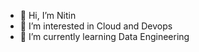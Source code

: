 - 👋 Hi, I’m Nitin
- 👀 I’m interested in Cloud and Devops
- 🌱 I’m currently learning Data Engineering


<!---
ntndash/ntndash is a ✨ special ✨ repository because its `README.md` (this file) appears on your GitHub profile.
You can click the Preview link to take a look at your changes.
--->
